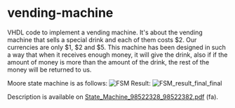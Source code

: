 # vending-machine
VHDL code to implement a vending machine.
It's about the vending machine that sells a special drink and each of them costs $2. Our currencies are only $1, $2 and $5.
This machine has been designed in such a way that when it receives enough money, it will give the drink, also if
if the amount of money is more than the amount of the drink, the rest of the money will be returned to us.

Moore state machine is as follows:
![FSM](https://github.com/nikimajidifard/vending-machine/assets/56204470/f04d5bc2-7304-47bf-a43d-dba6762f96a5)
Result:
![FSM_result_final_final](https://github.com/nikimajidifard/vending-machine/assets/56204470/fabe21b0-88b0-436e-8efa-1cb72eb83d8f)

Description is available on [State_Machine_98522328_98522382.pdf](https://github.com/nikimajidifard/vending-machine/files/12775778/State_Machine_98522328_98522382.pdf) (fa).





